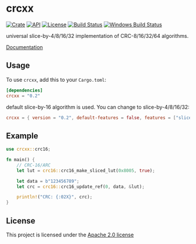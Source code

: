 # crcxx

[![Crate](https://img.shields.io/crates/v/crcxx.svg)](https://crates.io/crates/crcxx)
[![API](https://docs.rs/crcxx/badge.svg)](https://docs.rs/crcxx)
[![License](https://img.shields.io/badge/license-Apache--2.0-blue.svg)](LICENSE)
[![Build Status](https://travis-ci.org/ing-systems/crcxx.svg?branch=master)](https://travis-ci.org/ing-systems/crcxx)
[![Windows Build Status](https://ci.appveyor.com/api/projects/status/loj512o2qo6q0rwg?svg=true)](https://ci.appveyor.com/project/khrs/crcxx)

universal slice-by-4/8/16/32 implementation of CRC-8/16/32/64 algorithms.

[Documentation](https://docs.rs/crcxx)

## Usage

To use `crcxx`, add this to your `Cargo.toml`:

```toml
[dependencies]
crcxx = "0.2"
```

default slice-by-16 algorithm is used. You can change to slice-by-4/8/16/32:

```toml
crcxx = { version = "0.2", default-features = false, features = ["slice-by-8"] }
```

## Example

```rust
use crcxx::crc16;

fn main() {
    // CRC-16/ARC
    let lut = crc16::crc16_make_sliced_lut(0x8005, true);

    let data = b"123456789";
    let crc = crc16::crc16_update_ref(0, data, &lut);

    println!("CRC: {:02X}", crc);
}
```

## License

This project is licensed under the [Apache 2.0 license](LICENSE)
